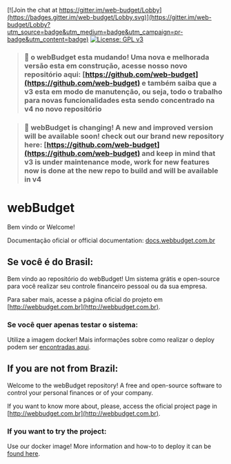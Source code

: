 [![Join the chat at https://gitter.im/web-budget/Lobby](https://badges.gitter.im/web-budget/Lobby.svg)](https://gitter.im/web-budget/Lobby?utm_source=badge&utm_medium=badge&utm_campaign=pr-badge&utm_content=badge) [![License: GPL v3](https://img.shields.io/badge/License-GPL%20v3-blue.svg)](https://www.gnu.org/licenses/gpl-3.0)

> ### 📢 o webBudget esta mudando! Uma nova e melhorada versão esta em construção, acesse nosso novo repositório aqui: [https://github.com/web-budget](https://github.com/web-budget) e também saiba que a v3 esta em modo de manutenção, ou seja, todo o trabalho para novas funcionalidades esta sendo concentrado na v4 no novo repositório

> ### 📢 webBudget is changing! A new and improved version will be available soon! check out our brand new repository here: [https://github.com/web-budget](https://github.com/web-budget) and keep in mind that v3 is under maintenance mode, work for new features now is done at the new repo to build and will be available in v4

# webBudget

Bem vindo or Welcome!

Documentação oficial or official documentation: [docs.webbudget.com.br](https://docs.webbudget.com.br/)

## Se você é do Brasil:

Bem vindo ao repositório do webBudget! Um sistema grátis e open-source para você realizar seu controle financeiro pessoal ou da sua empresa. 

Para saber mais, acesse a página oficial do projeto em [http://webbudget.com.br](http://webbudget.com.br).

### Se você quer apenas testar o sistema:

Utilize a imagem docker! Mais informações sobre como realizar o deploy podem ser [encontradas aqui](https://github.com/arthurgregorio/web-budget-docker).

## If you are not from Brazil:

Welcome to the webBudget repository! A free and open-source software to control your personal finances or of your company.

If you want to know more about, please, access the oficial project page in [http://webbudget.com.br](http://webbudget.com.br).

### If you want to try the project:

Use our docker image! More information and how-to to deploy it can be [found here](https://github.com/arthurgregorio/web-budget-docker).
